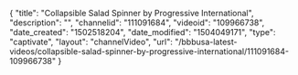 {
    "title": "Collapsible Salad Spinner by Progressive International",
    "description": "",
    "channelid": "111091684",
    "videoid": "109966738",
    "date_created": "1502518204",
    "date_modified": "1504049171",
    "type": "captivate",
    "layout": "channelVideo",
    "url": "\/bbbusa-latest-videos\/collapsible-salad-spinner-by-progressive-international\/111091684-109966738"
}